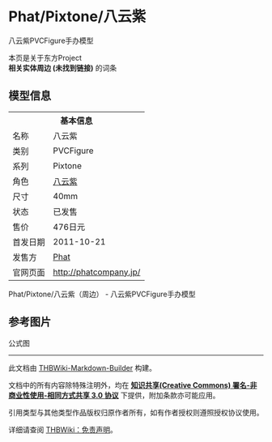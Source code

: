 # Phat/Pixtone/八云紫

<!-- source html: G:\repos\THBWiki-Markdown-Builder\THBWikiMarkdown\Temp\main\b\bb\ns0%3APhat%2FPixtone%2F%E5%85%AB%E4%BA%91%E7%B4%AB.html -->

八云紫PVCFigure手办模型

本页是关于东方Project  
 **相关实体周边 (未找到链接)** 的词条
## 模型信息

<table><tbody><tr><th colspan="2">基本信息</th></tr><tr><td class="label">名称</td><td> 八云紫 </td></tr><tr><td class="label">类别</td><td>PVCFigure</td></tr><tr><td class="label">系列</td><td>Pixtone</td></tr><tr><td class="label">角色</td><td><a href="./八云紫.md" title="八云紫">八云紫</a></td></tr><tr><td class="label">尺寸</td><td>40mm</td></tr><tr><td class="label">状态</td><td>已发售</td></tr><tr><td class="label">售价</td><td>476日元</td></tr><tr><td class="label">首发日期</td><td>2011-10-21</td></tr><tr><td class="label">发售方</td><td><a href="/index.php?title=Phat&amp;action=edit&amp;redlink=1" class="new" title="Phat（页面不存在）">Phat</a></td></tr><tr><td class="label">官网页面</td><td><a rel="nofollow" class="external free" href="http://phatcompany.jp/">http://phatcompany.jp/</a></td></tr></tbody></table>

Phat/Pixtone/八云紫（周边） - 八云紫PVCFigure手办模型
## 参考图片



[](./文件-PhatPixtone伊吹萃香-1.jpg.md)


[](./文件-PhatPixtone伊吹萃香-2.jpg.md)


[](./文件-PhatPixtone伊吹萃香-3.jpg.md)

公式图







---

此文档由 [THBWiki-Markdown-Builder](https://github.com/Delsin-Yu/THBWiki-Markdown-Builder) 构建。

文档中的所有内容除特殊注明外，均在 [**知识共享(Creative Commons) 署名-非商业性使用-相同方式共享 3.0 协议**](https://creativecommons.org/licenses/by-sa/3.0/deed.zh-hans) 下提供，附加条款亦可能应用。

引用类型与其他类型作品版权归原作者所有，如有作者授权则遵照授权协议使用。

详细请查阅 [THBWiki：免责声明](https://thbwiki.cc/THBWiki:%E5%85%8D%E8%B4%A3%E5%A3%B0%E6%98%8E)。

